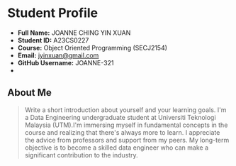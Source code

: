 # Student Profile

- **Full Name:** JOANNE CHING YIN XUAN
- **Student ID:** A23CS0227
- **Course:** Object Oriented Programming (SECJ2154)
- **Email:** jyinxuan@gmail.com
- **GitHub Username:** JOANNE-321
- 
## About Me
> Write a short introduction about yourself and your learning goals.
I'm a Data Engineering undergraduate student at Universiti Teknologi Malaysia (UTM).I'm immersing myself in fundamental concepts in the course and realizing that there's always more to learn. I appreciate the advice from professors and support from my peers. My long-term objective is to become a skilled data engineer who can make a significant contribution to the industry.

